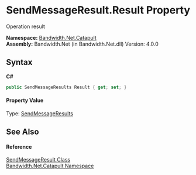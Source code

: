 ﻿# SendMessageResult.Result Property 
 

Operation result

**Namespace:**&nbsp;<a href ="N_Bandwidth_Net_Catapult.md">Bandwidth.Net.Catapult</a><br />**Assembly:**&nbsp;Bandwidth.Net (in Bandwidth.Net.dll) Version: 4.0.0

## Syntax

**C#**<br />
``` C#
public SendMessageResults Result { get; set; }
```


#### Property Value
Type: <a href ="T_Bandwidth_Net_Catapult_SendMessageResults.md">SendMessageResults</a>

## See Also


#### Reference
<a href ="T_Bandwidth_Net_Catapult_SendMessageResult.md">SendMessageResult Class</a><br /><a href ="N_Bandwidth_Net_Catapult.md">Bandwidth.Net.Catapult Namespace</a><br />